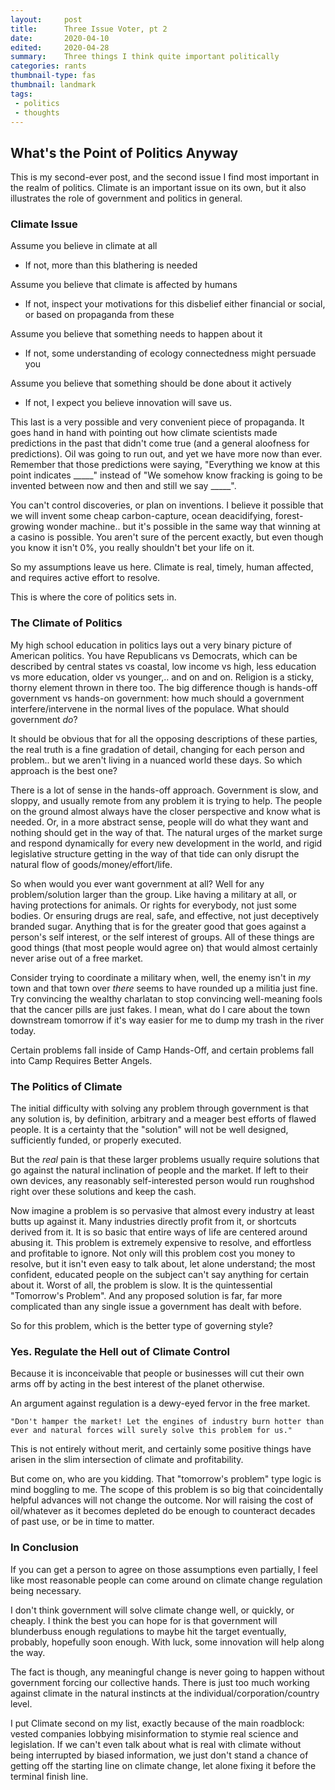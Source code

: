 ```yaml
---
layout:     post
title:      Three Issue Voter, pt 2
date:       2020-04-10
edited:     2020-04-28
summary:    Three things I think quite important politically
categories: rants
thumbnail-type: fas
thumbnail: landmark
tags:
 - politics
 - thoughts
---
```


## What's the Point of Politics Anyway

This is my second-ever post, and the second issue I find most important in the realm of politics.  Climate is an important issue on its own, but it also illustrates the role of government and politics in general.

### Climate Issue

Assume you believe in climate at all

  - If not, more than this blathering is needed

Assume you believe that climate is affected by humans

  - If not, inspect your motivations for this disbelief either financial or social, or based on propaganda from these

Assume you believe that something needs to happen about it

  - If not, some understanding of ecology connectedness might persuade you

Assume you believe that something should be done about it actively

  - If not, I expect you believe innovation will save us.

This last is a very possible and very convenient piece of propaganda.  It goes hand in hand with pointing out how climate scientists made predictions in the past that didn't come true (and a general aloofness for predictions).  Oil was going to run out, and yet we have more now than ever.  Remember that those predictions were saying, "Everything we know at this point indicates _____" instead of "We somehow know fracking is going to be invented between now and then and still we say _____".

You can't control discoveries, or plan on inventions.  I believe it possible that we will invent some cheap carbon-capture, ocean deacidifying, forest-growing wonder machine.. but it's possible in the same way that winning at a casino is possible.  You aren't sure of the percent exactly, but even though you know it isn't 0%, you really shouldn't bet your life on it.

So my assumptions leave us here.  Climate is real, timely, human affected, and requires active effort to resolve.

This is where the core of politics sets in.


### The Climate of Politics

My high school education in politics lays out a very binary picture of American politics.  You have Republicans vs Democrats, which can be described by central states vs coastal, low income vs high, less education vs more education, older vs younger,.. and on and on.  Religion is a sticky, thorny element thrown in there too. The big difference though is hands-off government vs hands-on government: how much should a government interfere/intervene in the normal lives of the populace.  What should government _do_?

It should be obvious that for all the opposing descriptions of these parties, the real truth is a fine gradation of detail, changing for each person and problem..  but we aren't living in a nuanced world these days.  So which approach is the best one?

There is a lot of sense in the hands-off approach.  Government is slow, and sloppy, and usually remote from any problem it is trying to help.  The people on the ground almost always have the closer perspective and know what is needed.  Or, in a more abstract sense, people will do what they want and nothing should get in the way of that.  The natural urges of the market surge and respond dynamically for every new development in the world, and rigid legislative structure getting in the way of that tide can only disrupt the natural flow of goods/money/effort/life.

So when would you ever want government at all?  Well for any problem/solution larger than the group.  Like having a military at all, or having protections for animals.  Or rights for everybody, not just some bodies.  Or ensuring drugs are real, safe, and effective, not just deceptively branded sugar.  Anything that is for the greater good that goes against a person's self interest, or the self interest of groups.  All of these things are good things (that most people would agree on) that would almost certainly never arise out of a free market.

Consider trying to coordinate a military when, well, the enemy isn't in _my_ town and that town over _there_ seems to have rounded up a militia just fine.  Try convincing the wealthy charlatan to stop convincing well-meaning fools that the cancer pills are just fakes.  I mean, what do I care about the town downstream tomorrow if it's way easier for me to dump my trash in the river today.

Certain problems fall inside of Camp Hands-Off, and certain problems fall into Camp Requires Better Angels.

### The Politics of Climate

The initial difficulty with solving any problem through government is that any solution is, by definition, arbitrary and a meager best efforts of flawed people.  It is a certainty that the "solution" will not be well designed, sufficiently funded, or properly executed.

But the _real_ pain is that these larger problems usually require solutions that go against the natural inclination of people and the market.  If left to their own devices, any reasonably self-interested person would run roughshod right over these solutions and keep the cash.

Now imagine a problem is so pervasive that almost every industry at least butts up against it.  Many industries directly profit from it, or shortcuts derived from it.  It is so basic that entire ways of life are centered around abusing it.  This problem is extremely expensive to resolve, and  effortless and profitable to ignore.  Not only will this problem cost you money to resolve, but it isn't even easy to talk about, let alone understand; the most confident, educated people on the subject can't say anything for certain about it.  Worst of all, the problem is slow.  It is the quintessential "Tomorrow's Problem".  And any proposed solution is far, far more complicated than any single issue a government has dealt with before.

So for this problem, which is the better type of governing style?

### Yes.  Regulate the Hell out of Climate Control

Because it is inconceivable that people or businesses will cut their own arms off by acting in the best interest of the planet otherwise.

An argument against regulation is a dewy-eyed fervor in the free market.

```"Don't hamper the market! Let the engines of industry burn hotter than ever and natural forces will surely solve this problem for us." ```

This is not entirely without merit, and certainly some positive things have arisen in the slim intersection of climate and profitability.

But come on, who are you kidding.  That "tomorrow's problem" type logic is mind boggling to me.  The scope of this problem is so big that coincidentally helpful advances will not change the outcome.  Nor will raising the cost of oil/whatever as it becomes depleted do be enough to counteract decades of past use, or be in time to matter.

### In Conclusion

If you can get a person to agree on those assumptions even partially, I feel like most reasonable people can come around on climate change regulation being necessary.

I don't think government will solve climate change well, or quickly, or cheaply.  I think the best you can hope for is that government will blunderbuss enough regulations to maybe hit the target eventually, probably, hopefully soon enough.  With luck, some innovation will help along the way.

The fact is though, any meaningful change is never going to happen without government forcing our collective hands.  There is just too much working against climate in the natural instincts at the individual/corporation/country level.

I put Climate second on my list, exactly because of the main roadblock:  vested companies lobbying misinformation to stymie real science and legislation.  If we can't even talk about what is real with climate without being interrupted by biased information, we just don't stand a chance of getting off the starting line on climate change, let alone fixing it before the terminal finish line.
